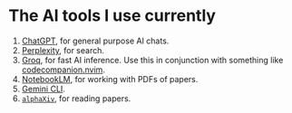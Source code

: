 # The AI tools I use currently

1. [ChatGPT](https://chatgpt.com/), for general purpose AI chats.
2. [Perplexity](https://www.perplexity.ai/), for search.
3. [Groq](https://groq.com/), for fast AI inference. Use this in conjunction
   with something like
   [codecompanion.nvim](https://github.com/olimorris/codecompanion.nvim).
4. [NotebookLM](https://notebooklm.google/), for working with PDFs of papers.
5. [Gemini CLI](https://github.com/google-gemini/gemini-cli).
6. [`alphaXiv`](https://www.alphaxiv.org/), for reading papers.

